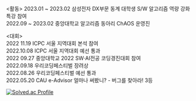 <활동>
2023.01 ~ 2023.02 삼성전자 DX부문 동계 대학생 S/W 알고리즘 역량 강화 특강 참여  
2022.09 ~ 2023.02 중앙대학교 알고리즘 동아리 ChAOS 운영진  

<대회>  
2022 11.19 ICPC 서울 지역대회 본석 참여  
2022.10.08 ICPC 서울 지역대회 예선 통과  
2022 09.27 중앙대학교 2022 SW‧AI전공 코딩경진대회 참여  
2022.09.18 우리코딩페스티벌 장려상  
2022.08.26 우리코딩페스티벌 예선 통과  
2022.05.20 CAU e-Advisor 얼마나 써봤니? - 버그를 찾아라! 3등  

[![Solved.ac Profile](http://mazassumnida.wtf/api/v2/generate_badge?boj=boulce)](https://solved.ac/boulce/)
